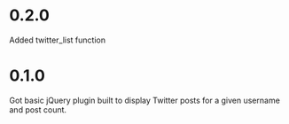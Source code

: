 # 0.2.0
Added twitter_list function

# 0.1.0
Got basic jQuery plugin built to display Twitter posts for a given username and post count. 